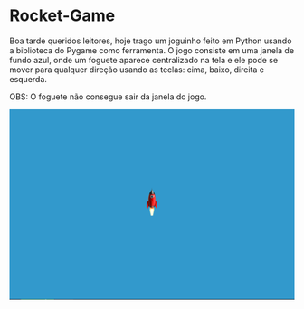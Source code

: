 # Rocket-Game

Boa tarde queridos leitores, hoje trago um joguinho feito em Python usando a biblioteca do Pygame como ferramenta. 
O jogo consiste em uma janela de fundo azul, onde um foguete aparece centralizado na tela e ele pode se mover
para qualquer direção usando as teclas: cima, baixo, direita e esquerda. 

OBS: O foguete não consegue sair da janela do jogo.

<img src='https://github.com/EddieMC-Dev/Rocket-Game/blob/main/imagem_do_jogo.PNG?raw=true'>
